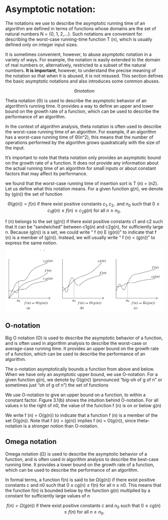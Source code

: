 # Asymptotic notation:

The notations we use to describe the asymptotic running time of an algorithm
are defined in terms of functions whose domains are the set of natural numbers
N = {0, 1, 2,...}. Such notations are convenient for describing the worst-case
running-time function T (n), which is usually defined only on integer input sizes.


It is sometimes convenient, however, to abuse asymptotic notation in a variety of ways. For example, the notation is easily extended to the domain of real numbers
or, alternatively, restricted to a subset of the natural numbers. **It is important**, however, to understand the precise meaning of the notation so that when it is abused, it
is not misused. This section defines the basic asymptotic notations and also introduces some common abuses.

$$
 \Theta notation
$$

Theta notation (Θ) is used to describe the asymptotic behavior of an algorithm’s running time. It provides a way to define an upper and lower bound on the growth rate of a function, which can be used to describe the performance of an algorithm.


In the context of algorithm analysis, theta notation is often used to describe the worst-case running time of an algorithm. For example, if an algorithm has a worst-case running time of Θ(n^2), this means that the number of operations performed by the algorithm grows quadratically with the size of the input.


It’s important to note that theta notation only provides an asymptotic bound on the growth rate of a function. It does not provide any information about the actual running time of an algorithm for small inputs or about constant factors that may affect its performance.




 we found that the worst-case running time of insertion sort is
T (n) = (n2). Let us define what this notation means. For a given function g(n),
we denote by (g(n)) the set of function

$$
\Theta(g(n)) = f(n) \text{ if there exist positive constants } c_1, c_2, \text{ and } n_0 \text{ such that } 0 \leq c_1g(n) \leq f(n) \leq c_2g(n) \text{ for all } n \geq n_0.
$$



f (n) belongs to the set (g(n)) if there exist positive constants c1
and c2 such that it can be “sandwiched” between c1g(n) and c2g(n), for sufficiently large n. Because (g(n)) is a set, we could write “ f (n) E (g(n))”
to indicate that f (n) is a member of (g(n)). Instead, we will usually write
“ f (n) = (g(n))” to express the same notion.



![Some examples of theta notation in algorithms](assets/alogritmos.PNG)


## O-notation


Big O notation (O) is used to describe the asymptotic behavior of a function, and is often used in algorithm analysis to describe the worst-case or average-case running time. It provides an upper bound on the growth rate of a function, which can be used to describe the performance of an algorithm.


The o-notation asymptotically bounds a function from above and below. When
we have only an asymptotic upper bound, we use O-notation. For a given function g(n), we denote by O(g(n)) (pronounced “big-oh of g of n” or sometimes just
“oh of g of n”) the set of functions

We use O-notation to give an upper bound on a function, to within a constant
factor. Figure 3.1(b) shows the intuition behind O-notation. For all values n to the
right of n0, the value of the function f (n) is on or below g(n)

We write f (n) = O(g(n)) to indicate that a function f (n) is a member of
the set O(g(n)). Note that f (n) = (g(n)) implies f (n) = O(g(n)), since theta-
notation is a stronger notion than O-notation.



## Omega notation

Omega notation (Ω) is used to describe the asymptotic behavior of a function, and is often used in algorithm analysis to describe the best-case running time. It provides a lower bound on the growth rate of a function, which can be used to describe the performance of an algorithm.

In formal terms, a function f(n) is said to be Ω(g(n)) if there exist positive constants c and n0 such that 0 ≤ cg(n) ≤ f(n) for all n ≥ n0. This means that the function f(n) is bounded below by the function g(n) multiplied by a constant for sufficiently large values of n

$$
f(n) = \Omega(g(n)) \text{ if there exist positive constants } c \text{ and } n_0 \text{ such that } 0 \leq cg(n) \leq f(n) \text{ for all } n \geq n_0.
$$




